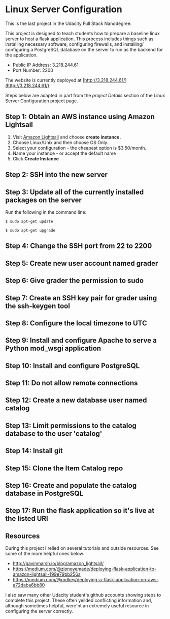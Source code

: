 # Linux Server Configuration

This is the last project in the Udacity Full Stack Nanodegree. 

This project is designed to teach students how to prepare a baseline linux server to host a flask application. This process includes things such as installing necessary software, configuring firewalls, and installing/ configuring a PostgreSQL database on the server to run as the backend for the application. 

* Public IP Address: 3.218.244.61
* Port Number: 2200

The website is currently deployed at [http://3.218.244.61/](http://3.218.244.61/)

Steps below are adapted in part from the *project Details* section of the Linux Server Configuration project page. 

## Step 1: Obtain an AWS instance using Amazon Lightsail 

1. Visit [Amazon Lightsail](lightsail.aws.amazon.com) and choose **create instance.**
2. Choose Linux/Unix and then choose OS Only.
3. Select your configuration - the cheapest option is $3.50/month.
4. Name your instance - or accept the default name
4. Click **Create Instance**

## Step 2: SSH into the new server

## Step 3: Update all of the currently installed packages on the server

Run the following in the command line:

`$ sudo apt-get update`

`$ sudo apt-get upgrade`

## Step 4: Change the SSH port from 22 to 2200

## Step 5: Create new user account named grader 

## Step 6: Give grader the permission to sudo

## Step 7: Create an SSH key pair for grader using the ssh-keygen tool

## Step 8: Configure the local timezone to UTC

## Step 9: Install and configure Apache to serve a Python mod_wsgi application

## Step 10: Install and configure PostgreSQL

## Step 11: Do not allow remote connections

## Step 12: Create a new database user named catalog

## Step 13: Limit permissions to the catalog database to the user 'catalog'

## Step 14: Install git

## Step 15: Clone the Item Catalog repo

## Step 16: Create and populate the catalog database in PostgreSQL 

## Step 17: Run the flask application so it's live at the listed URI

## Resources

During this project I relied on several tutorials and outside resources. See some of the more helpful ones below:

* http://gavinmarsh.io/blog/amazon_lightsail/
* https://medium.com/@zionoyemade/deploying-flask-application-to-amazon-lightsail-199e79bb256a
* https://medium.com/@rodkey/deploying-a-flask-application-on-aws-a72daba6bb80

I also saw many other Udacity student's github accounts showing steps to complete this project. These often yeilded conflicting information and, although sometimes helpful, were'nt an extremely useful resource in configuring the server correctly. 
